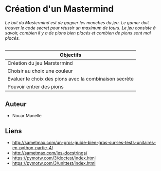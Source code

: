 # Création d'un Mastermind

###### Le but du Mastermind est de gagner les manches du jeu. Le gamer doit trouver le code secret pour réussir un maximum de tours. Le jeu consiste à savoir, combien il y a de pions bien placés et combien de pions sont mal placés.


| Objectifs        | 
| ------------- |
| Création du jeu Marstermind      |
| Choisir au choix une couleur      | 
| Evaluer le choix des pions avec la combinaison secrète|
| Pouvoir entrer des pions |


## Auteur 
 
- Nouar Manelle

## Liens 
 
- http://sametmax.com/un-gros-guide-bien-gras-sur-les-tests-unitaires-en-python-partie-4/
- http://sametmax.com/les-docstrings/
- https://pymotw.com/3/doctest/index.html
- https://pymotw.com/3/unittest/index.html


 
